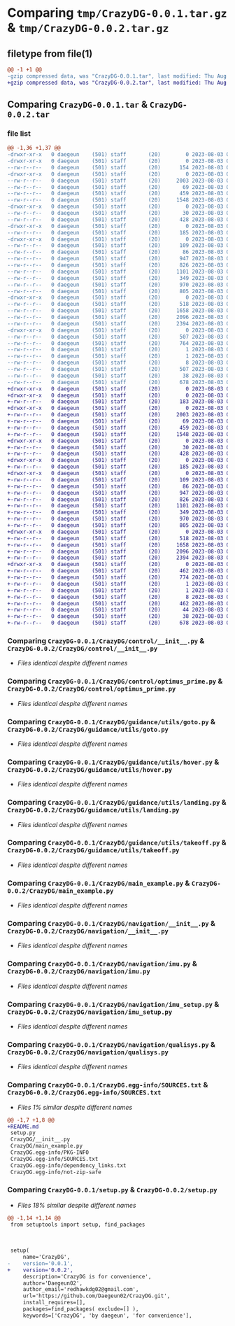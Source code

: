 # Comparing `tmp/CrazyDG-0.0.1.tar.gz` & `tmp/CrazyDG-0.0.2.tar.gz`

## filetype from file(1)

```diff
@@ -1 +1 @@
-gzip compressed data, was "CrazyDG-0.0.1.tar", last modified: Thu Aug  3 01:47:13 2023, max compression
+gzip compressed data, was "CrazyDG-0.0.2.tar", last modified: Thu Aug  3 01:59:38 2023, max compression
```

## Comparing `CrazyDG-0.0.1.tar` & `CrazyDG-0.0.2.tar`

### file list

```diff
@@ -1,36 +1,37 @@
-drwxr-xr-x   0 daegeun    (501) staff       (20)        0 2023-08-03 01:47:13.156260 CrazyDG-0.0.1/
-drwxr-xr-x   0 daegeun    (501) staff       (20)        0 2023-08-03 01:47:13.150165 CrazyDG-0.0.1/CrazyDG/
--rw-r--r--   0 daegeun    (501) staff       (20)      154 2023-08-03 01:43:02.000000 CrazyDG-0.0.1/CrazyDG/__init__.py
-drwxr-xr-x   0 daegeun    (501) staff       (20)        0 2023-08-03 01:47:13.152210 CrazyDG-0.0.1/CrazyDG/control/
--rw-r--r--   0 daegeun    (501) staff       (20)     2003 2023-08-03 01:28:34.000000 CrazyDG-0.0.1/CrazyDG/control/__init__.py
--rw-r--r--   0 daegeun    (501) staff       (20)       69 2023-08-03 00:57:59.000000 CrazyDG-0.0.1/CrazyDG/control/constants.py
--rw-r--r--   0 daegeun    (501) staff       (20)      459 2023-08-03 01:13:03.000000 CrazyDG-0.0.1/CrazyDG/control/integral_loop.py
--rw-r--r--   0 daegeun    (501) staff       (20)     1548 2023-08-03 00:58:20.000000 CrazyDG-0.0.1/CrazyDG/control/optimus_prime.py
-drwxr-xr-x   0 daegeun    (501) staff       (20)        0 2023-08-03 01:47:13.152767 CrazyDG-0.0.1/CrazyDG/crazy/
--rw-r--r--   0 daegeun    (501) staff       (20)       30 2023-08-03 01:07:36.000000 CrazyDG-0.0.1/CrazyDG/crazy/__init__.py
--rw-r--r--   0 daegeun    (501) staff       (20)      428 2023-08-03 01:07:19.000000 CrazyDG-0.0.1/CrazyDG/crazy/crazy.py
-drwxr-xr-x   0 daegeun    (501) staff       (20)        0 2023-08-03 01:47:13.153007 CrazyDG-0.0.1/CrazyDG/guidance/
--rw-r--r--   0 daegeun    (501) staff       (20)      185 2023-08-03 01:27:22.000000 CrazyDG-0.0.1/CrazyDG/guidance/__init__.py
-drwxr-xr-x   0 daegeun    (501) staff       (20)        0 2023-08-03 01:47:13.154756 CrazyDG-0.0.1/CrazyDG/guidance/utils/
--rw-r--r--   0 daegeun    (501) staff       (20)      109 2023-08-03 01:05:27.000000 CrazyDG-0.0.1/CrazyDG/guidance/utils/__init__.py
--rw-r--r--   0 daegeun    (501) staff       (20)       86 2023-08-03 01:05:27.000000 CrazyDG-0.0.1/CrazyDG/guidance/utils/constants.py
--rw-r--r--   0 daegeun    (501) staff       (20)      947 2023-08-03 01:23:17.000000 CrazyDG-0.0.1/CrazyDG/guidance/utils/goto.py
--rw-r--r--   0 daegeun    (501) staff       (20)      826 2023-08-03 01:21:00.000000 CrazyDG-0.0.1/CrazyDG/guidance/utils/hover.py
--rw-r--r--   0 daegeun    (501) staff       (20)     1101 2023-08-03 01:25:53.000000 CrazyDG-0.0.1/CrazyDG/guidance/utils/landing.py
--rw-r--r--   0 daegeun    (501) staff       (20)      349 2023-08-03 01:05:27.000000 CrazyDG-0.0.1/CrazyDG/guidance/utils/smoother.py
--rw-r--r--   0 daegeun    (501) staff       (20)      970 2023-08-03 01:18:19.000000 CrazyDG-0.0.1/CrazyDG/guidance/utils/takeoff.py
--rw-r--r--   0 daegeun    (501) staff       (20)      805 2023-08-03 01:35:20.000000 CrazyDG-0.0.1/CrazyDG/main_example.py
-drwxr-xr-x   0 daegeun    (501) staff       (20)        0 2023-08-03 01:47:13.155675 CrazyDG-0.0.1/CrazyDG/navigation/
--rw-r--r--   0 daegeun    (501) staff       (20)      518 2023-08-03 01:29:45.000000 CrazyDG-0.0.1/CrazyDG/navigation/__init__.py
--rw-r--r--   0 daegeun    (501) staff       (20)     1658 2023-08-03 01:09:38.000000 CrazyDG-0.0.1/CrazyDG/navigation/imu.py
--rw-r--r--   0 daegeun    (501) staff       (20)     2096 2023-08-03 01:11:38.000000 CrazyDG-0.0.1/CrazyDG/navigation/imu_setup.py
--rw-r--r--   0 daegeun    (501) staff       (20)     2394 2023-08-03 01:03:19.000000 CrazyDG-0.0.1/CrazyDG/navigation/qualisys.py
-drwxr-xr-x   0 daegeun    (501) staff       (20)        0 2023-08-03 01:47:13.151239 CrazyDG-0.0.1/CrazyDG.egg-info/
--rw-r--r--   0 daegeun    (501) staff       (20)      507 2023-08-03 01:47:12.000000 CrazyDG-0.0.1/CrazyDG.egg-info/PKG-INFO
--rw-r--r--   0 daegeun    (501) staff       (20)      764 2023-08-03 01:47:13.000000 CrazyDG-0.0.1/CrazyDG.egg-info/SOURCES.txt
--rw-r--r--   0 daegeun    (501) staff       (20)        1 2023-08-03 01:47:12.000000 CrazyDG-0.0.1/CrazyDG.egg-info/dependency_links.txt
--rw-r--r--   0 daegeun    (501) staff       (20)        1 2023-08-03 01:47:12.000000 CrazyDG-0.0.1/CrazyDG.egg-info/not-zip-safe
--rw-r--r--   0 daegeun    (501) staff       (20)        8 2023-08-03 01:47:12.000000 CrazyDG-0.0.1/CrazyDG.egg-info/top_level.txt
--rw-r--r--   0 daegeun    (501) staff       (20)      507 2023-08-03 01:47:13.156031 CrazyDG-0.0.1/PKG-INFO
--rw-r--r--   0 daegeun    (501) staff       (20)       38 2023-08-03 01:47:13.156345 CrazyDG-0.0.1/setup.cfg
--rw-r--r--   0 daegeun    (501) staff       (20)      678 2023-08-03 01:40:39.000000 CrazyDG-0.0.1/setup.py
+drwxr-xr-x   0 daegeun    (501) staff       (20)        0 2023-08-03 01:59:38.346844 CrazyDG-0.0.2/
+drwxr-xr-x   0 daegeun    (501) staff       (20)        0 2023-08-03 01:59:38.340749 CrazyDG-0.0.2/CrazyDG/
+-rw-r--r--   0 daegeun    (501) staff       (20)      183 2023-08-03 01:58:56.000000 CrazyDG-0.0.2/CrazyDG/__init__.py
+drwxr-xr-x   0 daegeun    (501) staff       (20)        0 2023-08-03 01:59:38.342946 CrazyDG-0.0.2/CrazyDG/control/
+-rw-r--r--   0 daegeun    (501) staff       (20)     2003 2023-08-03 01:51:19.000000 CrazyDG-0.0.2/CrazyDG/control/__init__.py
+-rw-r--r--   0 daegeun    (501) staff       (20)       69 2023-08-03 01:51:19.000000 CrazyDG-0.0.2/CrazyDG/control/constants.py
+-rw-r--r--   0 daegeun    (501) staff       (20)      459 2023-08-03 01:51:19.000000 CrazyDG-0.0.2/CrazyDG/control/integral_loop.py
+-rw-r--r--   0 daegeun    (501) staff       (20)     1548 2023-08-03 01:51:19.000000 CrazyDG-0.0.2/CrazyDG/control/optimus_prime.py
+drwxr-xr-x   0 daegeun    (501) staff       (20)        0 2023-08-03 01:59:38.343413 CrazyDG-0.0.2/CrazyDG/crazy/
+-rw-r--r--   0 daegeun    (501) staff       (20)       30 2023-08-03 01:51:19.000000 CrazyDG-0.0.2/CrazyDG/crazy/__init__.py
+-rw-r--r--   0 daegeun    (501) staff       (20)      428 2023-08-03 01:51:19.000000 CrazyDG-0.0.2/CrazyDG/crazy/crazy.py
+drwxr-xr-x   0 daegeun    (501) staff       (20)        0 2023-08-03 01:59:38.343670 CrazyDG-0.0.2/CrazyDG/guidance/
+-rw-r--r--   0 daegeun    (501) staff       (20)      185 2023-08-03 01:51:19.000000 CrazyDG-0.0.2/CrazyDG/guidance/__init__.py
+drwxr-xr-x   0 daegeun    (501) staff       (20)        0 2023-08-03 01:59:38.345311 CrazyDG-0.0.2/CrazyDG/guidance/utils/
+-rw-r--r--   0 daegeun    (501) staff       (20)      109 2023-08-03 01:51:19.000000 CrazyDG-0.0.2/CrazyDG/guidance/utils/__init__.py
+-rw-r--r--   0 daegeun    (501) staff       (20)       86 2023-08-03 01:51:19.000000 CrazyDG-0.0.2/CrazyDG/guidance/utils/constants.py
+-rw-r--r--   0 daegeun    (501) staff       (20)      947 2023-08-03 01:51:19.000000 CrazyDG-0.0.2/CrazyDG/guidance/utils/goto.py
+-rw-r--r--   0 daegeun    (501) staff       (20)      826 2023-08-03 01:51:19.000000 CrazyDG-0.0.2/CrazyDG/guidance/utils/hover.py
+-rw-r--r--   0 daegeun    (501) staff       (20)     1101 2023-08-03 01:51:19.000000 CrazyDG-0.0.2/CrazyDG/guidance/utils/landing.py
+-rw-r--r--   0 daegeun    (501) staff       (20)      349 2023-08-03 01:51:19.000000 CrazyDG-0.0.2/CrazyDG/guidance/utils/smoother.py
+-rw-r--r--   0 daegeun    (501) staff       (20)      970 2023-08-03 01:51:19.000000 CrazyDG-0.0.2/CrazyDG/guidance/utils/takeoff.py
+-rw-r--r--   0 daegeun    (501) staff       (20)      805 2023-08-03 01:51:19.000000 CrazyDG-0.0.2/CrazyDG/main_example.py
+drwxr-xr-x   0 daegeun    (501) staff       (20)        0 2023-08-03 01:59:38.346276 CrazyDG-0.0.2/CrazyDG/navigation/
+-rw-r--r--   0 daegeun    (501) staff       (20)      518 2023-08-03 01:51:19.000000 CrazyDG-0.0.2/CrazyDG/navigation/__init__.py
+-rw-r--r--   0 daegeun    (501) staff       (20)     1658 2023-08-03 01:51:19.000000 CrazyDG-0.0.2/CrazyDG/navigation/imu.py
+-rw-r--r--   0 daegeun    (501) staff       (20)     2096 2023-08-03 01:51:19.000000 CrazyDG-0.0.2/CrazyDG/navigation/imu_setup.py
+-rw-r--r--   0 daegeun    (501) staff       (20)     2394 2023-08-03 01:51:19.000000 CrazyDG-0.0.2/CrazyDG/navigation/qualisys.py
+drwxr-xr-x   0 daegeun    (501) staff       (20)        0 2023-08-03 01:59:38.341940 CrazyDG-0.0.2/CrazyDG.egg-info/
+-rw-r--r--   0 daegeun    (501) staff       (20)      462 2023-08-03 01:59:38.000000 CrazyDG-0.0.2/CrazyDG.egg-info/PKG-INFO
+-rw-r--r--   0 daegeun    (501) staff       (20)      774 2023-08-03 01:59:38.000000 CrazyDG-0.0.2/CrazyDG.egg-info/SOURCES.txt
+-rw-r--r--   0 daegeun    (501) staff       (20)        1 2023-08-03 01:59:38.000000 CrazyDG-0.0.2/CrazyDG.egg-info/dependency_links.txt
+-rw-r--r--   0 daegeun    (501) staff       (20)        1 2023-08-03 01:59:38.000000 CrazyDG-0.0.2/CrazyDG.egg-info/not-zip-safe
+-rw-r--r--   0 daegeun    (501) staff       (20)        8 2023-08-03 01:59:38.000000 CrazyDG-0.0.2/CrazyDG.egg-info/top_level.txt
+-rw-r--r--   0 daegeun    (501) staff       (20)      462 2023-08-03 01:59:38.346589 CrazyDG-0.0.2/PKG-INFO
+-rw-r--r--   0 daegeun    (501) staff       (20)       44 2023-08-03 01:51:19.000000 CrazyDG-0.0.2/README.md
+-rw-r--r--   0 daegeun    (501) staff       (20)       38 2023-08-03 01:59:38.346910 CrazyDG-0.0.2/setup.cfg
+-rw-r--r--   0 daegeun    (501) staff       (20)      678 2023-08-03 01:59:00.000000 CrazyDG-0.0.2/setup.py
```

### Comparing `CrazyDG-0.0.1/CrazyDG/control/__init__.py` & `CrazyDG-0.0.2/CrazyDG/control/__init__.py`

 * *Files identical despite different names*

### Comparing `CrazyDG-0.0.1/CrazyDG/control/optimus_prime.py` & `CrazyDG-0.0.2/CrazyDG/control/optimus_prime.py`

 * *Files identical despite different names*

### Comparing `CrazyDG-0.0.1/CrazyDG/guidance/utils/goto.py` & `CrazyDG-0.0.2/CrazyDG/guidance/utils/goto.py`

 * *Files identical despite different names*

### Comparing `CrazyDG-0.0.1/CrazyDG/guidance/utils/hover.py` & `CrazyDG-0.0.2/CrazyDG/guidance/utils/hover.py`

 * *Files identical despite different names*

### Comparing `CrazyDG-0.0.1/CrazyDG/guidance/utils/landing.py` & `CrazyDG-0.0.2/CrazyDG/guidance/utils/landing.py`

 * *Files identical despite different names*

### Comparing `CrazyDG-0.0.1/CrazyDG/guidance/utils/takeoff.py` & `CrazyDG-0.0.2/CrazyDG/guidance/utils/takeoff.py`

 * *Files identical despite different names*

### Comparing `CrazyDG-0.0.1/CrazyDG/main_example.py` & `CrazyDG-0.0.2/CrazyDG/main_example.py`

 * *Files identical despite different names*

### Comparing `CrazyDG-0.0.1/CrazyDG/navigation/__init__.py` & `CrazyDG-0.0.2/CrazyDG/navigation/__init__.py`

 * *Files identical despite different names*

### Comparing `CrazyDG-0.0.1/CrazyDG/navigation/imu.py` & `CrazyDG-0.0.2/CrazyDG/navigation/imu.py`

 * *Files identical despite different names*

### Comparing `CrazyDG-0.0.1/CrazyDG/navigation/imu_setup.py` & `CrazyDG-0.0.2/CrazyDG/navigation/imu_setup.py`

 * *Files identical despite different names*

### Comparing `CrazyDG-0.0.1/CrazyDG/navigation/qualisys.py` & `CrazyDG-0.0.2/CrazyDG/navigation/qualisys.py`

 * *Files identical despite different names*

### Comparing `CrazyDG-0.0.1/CrazyDG.egg-info/SOURCES.txt` & `CrazyDG-0.0.2/CrazyDG.egg-info/SOURCES.txt`

 * *Files 1% similar despite different names*

```diff
@@ -1,7 +1,8 @@
+README.md
 setup.py
 CrazyDG/__init__.py
 CrazyDG/main_example.py
 CrazyDG.egg-info/PKG-INFO
 CrazyDG.egg-info/SOURCES.txt
 CrazyDG.egg-info/dependency_links.txt
 CrazyDG.egg-info/not-zip-safe
```

### Comparing `CrazyDG-0.0.1/setup.py` & `CrazyDG-0.0.2/setup.py`

 * *Files 18% similar despite different names*

```diff
@@ -1,14 +1,14 @@
 from setuptools import setup, find_packages
 
 
 
 setup(
     name='CrazyDG',
-    version='0.0.1',
+    version='0.0.2',
     description='CrazyDG is for convenience',
     author='Daegeun02',
     author_email='redhawkdg02@gmail.com',
     url='https://github.com/Daegeun02/CrazyDG.git',
     install_requires=[],
     packages=find_packages( exclude=[] ),
     keywords=['CrazyDG', 'by daegeun', 'for convenience'],
```

